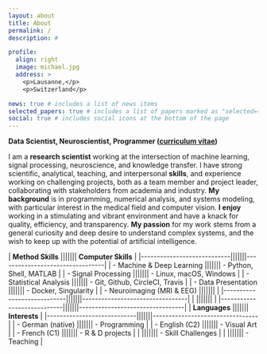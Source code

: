```yaml
---
layout: about
title: About
permalink: /
description: #

profile:
  align: right
  image: michael.jpg
  address: >
    <p>Lausanne,</p>
    <p>Switzerland</p>

news: true # includes a list of news items
selected_papers: true # includes a list of papers marked as "selected={true}"
social: true # includes social icons at the bottom of the page
---
```


**Data Scientist, Neuroscientist, Programmer (<a href="/michael/assets/pdf/CV_Notter.pdf">curriculum vitae</a>)**

I am a **research scientist** working at the intersection of machine learning, signal processing, neuroscience, and knowledge transfer. I have strong scientific, analytical, teaching, and interpersonal **skills**, and experience working on challenging projects, both as a team member and project leader, collaborating with stakeholders from academia and industry. **My background** is in programming, numerical analysis, and systems modeling, with particular interest in the medical field and computer vision. **I enjoy** working in a stimulating and vibrant environment and have a knack for quality, efficiency, and transparency. **My passion** for my work stems from a general curiosity and deep desire to understand complex systems, and the wish to keep up with the potential of artificial intelligence.

| **Method Skills**          ||||||| **Computer Skills**             |
|----------------------------|||||||---------------------------------|
| - Machine & Deep Learning  ||||||| - Python, Shell, MATLAB         |
| - Signal Processing        ||||||| - Linux, macOS, Windows         |
| - Statistical Analysis     ||||||| - Git, Github, CircleCI, Travis |
| - Data Presentation        ||||||| - Docker, Singularity           |
| - Neuroimaging (MRI & EEG) |||||||                                 |
|----------------------------|||||||---------------------------------|
|                            |||||||                                 |
|----------------------------|||||||---------------------------------|
| **Languages**              ||||||| **Interests**                   |
|----------------------------|||||||---------------------------------|
| - German (native)          ||||||| - Programming                   |
| - English (C2)             ||||||| - Visual Art                    |
| - French (C1)              ||||||| - R & D projects                |
|                            ||||||| - Skill Challenges              |
|                            ||||||| - Teaching                      |